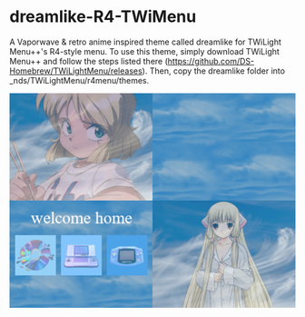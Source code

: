 # dreamlike-R4-TWiMenu
A Vaporwave & retro anime inspired theme called dreamlike for TWiLight Menu++'s R4-style menu. To use this theme, simply download TWiLight Menu++ and follow the steps listed there (https://github.com/DS-Homebrew/TWiLightMenu/releases). Then, copy the dreamlike folder into _nds/TWiLightMenu/r4menu/themes. 

![](dreamlikethemepreview.png)

